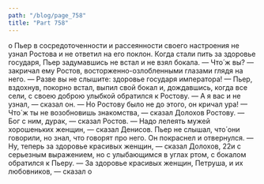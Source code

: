 ```yaml
---
path: "/blog/page_758"
title: "Part 758"
---
```


о Пьер в сосредоточенности и рассеянности своего настроения не узнал Ростова и не ответил на его поклон. Когда стали пить за здоровье государя, Пьер задумавшись не встал и не взял бокала.
— Что́ ж вы? — закричал ему Ростов, восторженно-озлобленными глазами глядя на него. — Разве вы не слышите: здоровье государя императора! — Пьер, вздохнув, покорно встал, выпил свой бокал и, дождавшись, когда все сели, с своею доброю улыбкой обратился к Ростову.
— А я вас и не узнал, — сказал он. — Но Ростову было не до этого, он кричал ура!
— Что́ ж ты не возобновишь знакомства, — сказал Долохов Ростову.
— Бог с ним, дурак, — сказал Ростов.
— Надо лелеять мужей хорошеньких женщин, — сказал Денисов.
Пьер не слышал, что́ они говорили, но знал, что говорят про него. Он покраснел и отвернулся.
— Ну, теперь за здоровье красивых женщин, — сказал Долохов, 22и с серьезным выражением, но с улыбающимся в углах ртом, с бокалом обратился к Пьеру.
— За здоровье красивых женщин, Петруша, и их любовников, — сказал о
